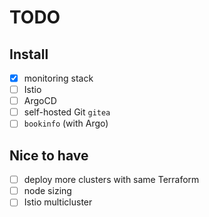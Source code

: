 # TODO

## Install

- [X] monitoring stack
- [ ] Istio
- [ ] ArgoCD
- [ ] self-hosted Git `gitea`
- [ ] `bookinfo` (with Argo)

## Nice to have

- [ ] deploy more clusters with same Terraform
- [ ] node sizing
- [ ] Istio multicluster
